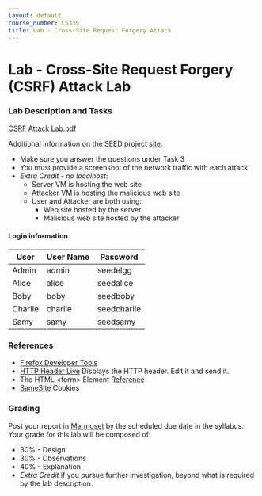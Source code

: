 ```yaml
---
layout: default
course_number: CS335
title: Lab - Cross-Site Request Forgery Attack
---
```


# Lab - Cross-Site Request Forgery (CSRF) Attack Lab

### Lab Description and Tasks

[CSRF Attack Lab.pdf](Web_CSRF_Elgg.pdf)

Additional information on the SEED project [site](https://seedsecuritylabs.org/Labs_16.04/Web/Web_CSRF_Elgg/).

- Make sure you answer the questions under Task 3
- You must provide a screenshot of the network traffic with each attack.
- *Extra Credit - no localhost*:
  - Server VM is hosting the web site
  - Attacker VM is hosting the malicious web site
  - User and Attacker are both using:
    - Web site hosted by the server
    - Malicious web site hosted by the attacker

#### Login information

User | User Name | Password
-----|----------|---------
Admin | admin | seedelgg
Alice | alice | seedalice
Boby | boby | seedboby
Charlie | charlie | seedcharlie
Samy | samy | seedsamy

### References

 - [Firefox Developer Tools](https://developer.mozilla.org/en-US/docs/Tools)
 - [HTTP Header Live](https://addons.mozilla.org/en-US/firefox/addon/http-header-live/) Displays the HTTP header. Edit it and send it.
 - The HTML &lt;form&gt; Element [Reference](https://developer.mozilla.org/en-US/docs/Web/HTML/Element/form)
 - [SameSite](https://developer.mozilla.org/en-US/docs/Web/HTTP/Headers/Set-Cookie/SameSite) Cookies

### Grading

Post your report in [Marmoset](https://cs.ycp.edu/marmoset) by the scheduled due date in the syllabus. Your grade for this lab will be composed of:
- 30% - Design
- 30% - Observations
- 40% - Explanation
- *Extra Credit* if you pursue further investigation, beyond what is required by the lab description.

